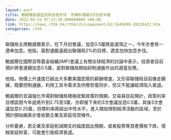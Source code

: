 ```yaml
---
layout: post
title: 鮑威爾指適宜加快加息步伐　市場料連續3次加息半厘
date: 2022-04-22 07:22:59.000000000 +08:00
link: https://news.rthk.hk/rthk/ch/component/k2/1645099-20220422.htm
categories: rthk
---
```


聯儲局主席鮑威爾表示，在下月初會議，加息0.5厘將是選項之一，今年亦會有一連串加息。他指，面對通脹遠超出聯儲局2%的目標，適宜加快加息步伐。

鮑威爾在國際貨幣基金組織(IMF)會議上有關全球經濟的討論中表示，投資者目前預計將會連續加息0.5厘，是對聯儲局開始抑制通脹作出的適當反應。

他指，物價上升速度已超出大多數美國民眾的薪酬增速，又形容聯儲局目前像走鋼線，既要控制通脹，利用工具令需求及供應恢復同步，但又不能讓經濟陷入衰退。

鮑威爾的言論強化市場對聯儲局積極收緊政策的預期，交易員目前預計，政策利率目標區間今年底將升到2.75至3厘，亦即接下來的3次會議加息0.5厘，其後3次會議加息0.25厘，目標利率將超出中性水平，進入開始限制經濟活動的區域，至於預計開始縮表亦會收緊企業及家庭信貸條件。

分析憂慮，若企業及家庭削減開支的幅度超出預期，或者股票等資產價格下跌，侵蝕家庭財富，可能會引致經濟衰退。
